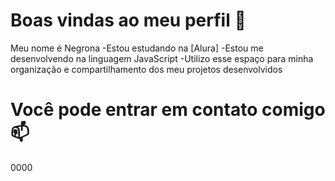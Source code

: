 # Boas vindas ao meu perfil 🐶

Meu nome é Negrona
-Estou estudando na [Alura]
-Estou me desenvolvendo na linguagem JavaScript
-Utilizo esse espaço para minha organização e compartilhamento dos meu projetos desenvolvidos

# Você pode entrar em contato comigo 📫

0000
